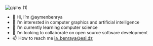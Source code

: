![giphy (1)](https://user-images.githubusercontent.com/61853597/173036440-30c6fd36-b1e5-44a9-9c2c-43058ea6a815.gif)
- 👋 Hi, I’m @aymenbenrya
- 👀 I’m interested in computer graphics and artificial intelligence
- 🌱 I’m currently learning computer science
- 💞️ I’m looking to collaborate on open source software development
- 📫 How to reach me ia_benraya@esi.dz

<!---
aymenbenrya/aymenbenrya is a ✨ special ✨ repository because its `README.md` (this file) appears on your GitHub profile.
You can click the Preview link to take a look at your changes.
--->
